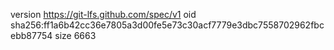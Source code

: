 version https://git-lfs.github.com/spec/v1
oid sha256:ff1a6b42cc36e7805a3d00fe5e73c30acf7779e3dbc7558702962fbcebb87754
size 6663
